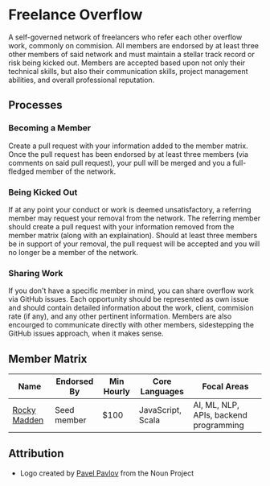 # Freelance Overflow
A self-governed network of freelancers who refer each other overflow work, commonly on commision. All members are endorsed by at least three other members of said network and must maintain a stellar track record or risk being kicked out. Members are accepted based upon not only their technical skills, but also their communication skills, project management abilities, and overall professional reputation.

## Processes
### Becoming a Member
Create a pull request with your information added to the member matrix. Once the pull request has been endorsed by at least three members (via comments on said pull request), your pull will be merged and you a full-fledged member of the network.

### Being Kicked Out
If at any point your conduct or work is deemed unsatisfactory, a referring member may request your removal from the network. The referring member should create a pull request with your information removed from the member matrix (along with an explaination). Should at least three members be in support of your removal, the pull request will be accepted and you will no longer be a member of the network.

### Sharing Work
If you don't have a specific member in mind, you can share overflow work via GitHub issues. Each opportunity should be represented as own issue and should contain detailed information about the work, client, commision rate (if any), and any other pertinent information. Members are also encourged to communicate directly with other members, sidestepping the GitHub issues approach, when it makes sense.

## Member Matrix
| Name                                           | Endorsed By        | Min Hourly | Core Languages               | Focal Areas                             
| ---------------------------------------------- | ------------------ | ---------- | ---------------------------- | ---------------------------------------------- 
| [Rocky Madden](https://github.com/rockymadden) | Seed member        | $100       | JavaScript, Scala            | AI, ML, NLP, APIs, backend programming

## Attribution
* Logo created by [Pavel Pavlov](http://thenounproject.com/zka11/) from the Noun Project